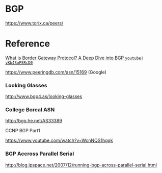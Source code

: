 # BGP


https://www.torix.ca/peers/

# Reference

[What is Border Gateway Protocol? A Deep Dive into BGP `youtube?vKb4SoFSRcD0`](https://www.youtube.com/watch?v=Kb4SoFSRcD0)


https://www.peeringdb.com/asn/15169 (Google)


### Looking Glasses
http://www.bgp4.as/looking-glasses


### College Boreal ASN
http://bgp.he.net/AS33389

CCNP BGP Part1

https://www.youtube.com/watch?v=WcnNQS1hgqk

### BGP Accross Parallel Serial
http://blog.ipspace.net/2007/12/running-bgp-across-parallel-serial.html


